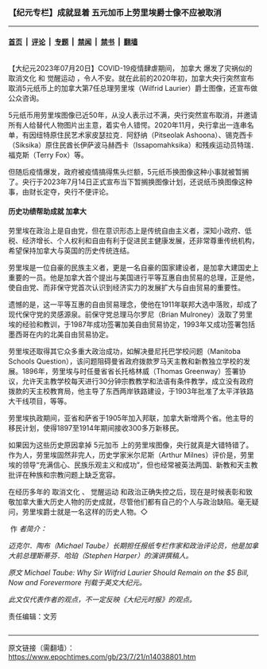### 【纪元专栏】成就显着 五元加币上劳里埃爵士像不应被取消

---

#### [首页](../../../..?n14038801) &nbsp;|&nbsp; [评论](../../../../../epoch-comment?n14038801) &nbsp;|&nbsp; [专题](../../../../../epoch-special?n14038801) &nbsp;|&nbsp; [禁闻](../../../../../epoch-news?n14038801) &nbsp;|&nbsp; [禁书](../../../../../books?n14038801) &nbsp;|&nbsp; [翻墙](https://github.com/gfw-breaker/nogfw/blob/master/README.md?n14038801)


<div class="column" id="artbody" itemprop="articleBody">
 <!-- article content begin -->
 <p>
  【大纪元2023年07月20日】COVID-19疫情肆虐期间，
  <ok href="https://www.epochtimes.com/gb/tag/%E5%8A%A0%E6%8B%BF%E5%A4%A7.html">
   加拿大
  </ok>
  爆发了灾祸似的
  <ok href="https://www.epochtimes.com/gb/tag/%E5%8F%96%E6%B6%88%E6%96%87%E5%8C%96.html">
   取消文化
  </ok>
  和
  <ok href="https://www.epochtimes.com/gb/tag/%E8%A7%89%E9%86%92%E8%BF%90%E5%8A%A8.html">
   觉醒运动
  </ok>
  ，令人不安。就在此前的2020年初，加拿大央行突然宣布取消5元纸币上的加拿大第7任总理劳里埃（Wilfrid Laurier）爵士图像，还宣布做公众咨询。
 </p>
 <p>
  5元纸币用劳里埃图像已近50年，从没人表示过不满，央行突然宣布取消，并邀请所有人给替代人物图片出主意，着实令人错愕。2020年11月，央行拿出一连串名单，有因纽特原住民艺术家皮瑟拉克．阿舒纳（Pitseolak Ashoona）、锡克西卡（Siksika）原住民酋长伊萨波马赫西卡（Issapomahksika）和残疾运动员特瑞．福克斯（Terry Fox）等。
 </p>
 <p>
  但随后疫情爆发，政府被疫情搞得焦头烂额，5元纸币换图像这种小事就被暂搁了。央行于2023年7月14日正式宣布当下暂搁换图像计划，还说纸币换图像这种事，由财长定夺，央行不便评论。
 </p>
 <h4>
  历史功绩帮助成就
  <ok href="https://www.epochtimes.com/gb/tag/%E5%8A%A0%E6%8B%BF%E5%A4%A7.html">
   加拿大
  </ok>
 </h4>
 <p>
  劳里埃在政治上是自由党，但在意识形态上是传统自由主义者，深知小政府、低税、经济增长、个人权利和自由有利于促进民主健康发展，还非常尊重传统机构，希望保持加拿大与英国的历史传统连结。
 </p>
 <p>
  劳里埃是一位自豪的民族主义者，更是一名自豪的国家建设者，是加拿大建国史上重要的一员。他是加拿大首个提出与美国进行平等互惠自由贸易的总理，正是他，使自由党、而非保守党首次认识到经济实力的发展扩大与自由贸易的重要性。
 </p>
 <p>
  遗憾的是，这一平等互惠的自由贸易理念，使他在1911年联邦大选中落败，却成了现代保守党的灵感源泉。前保守党总理马尔罗尼（Brian Mulroney）汲取了劳里埃的经验和教训，于1987年成功签署加美自由贸易协定，1993年又成功签署包括墨西哥在内的北美自由贸易协定。
 </p>
 <p>
  劳里埃还取得其它众多重大政治成功，如解决曼尼托巴学校问题（Manitoba Schools Question），该问题阻碍曼省政府拨款罗马天主教和新教独立学校的发展。1896年，劳里埃与时任曼省省长托格林威（Thomas Greenway）签署协议，允许天主教学校每天进行30分钟宗教教学和法语有条件教学，成立没有政府拨款的天主校教育局，他主导了东西两岸铁路建设，于1903年批准了太平洋铁路大干线项目，等等。
 </p>
 <p>
  劳里埃执政期间，亚省和萨省于1905年加入邦联，加拿大新增两个省。他主导的移民计划，使得1897至1914年期间接收300多万新移民。
 </p>
 <p>
  如果因为这些历史原因拿掉
  <ok href="https://www.epochtimes.com/gb/tag/5%E5%85%83%E5%8A%A0%E5%B8%81.html">
   5元加币
  </ok>
  上的劳里埃图像，央行就真是大错特错了。作为人，劳里埃固然非完人，历史学家米尔尼斯（Arthur Milnes）评价是，劳里埃的领导“充满信心、民族乐观主义和成功”，但也经常被英法两国、新教和天主教批评在种族和宗教问题上缺乏宽容。
 </p>
 <p>
  在经历多年的
  <ok href="https://www.epochtimes.com/gb/tag/%E5%8F%96%E6%B6%88%E6%96%87%E5%8C%96.html">
   取消文化
  </ok>
  、
  <ok href="https://www.epochtimes.com/gb/tag/%E8%A7%89%E9%86%92%E8%BF%90%E5%8A%A8.html">
   觉醒运动
  </ok>
  和政治正确失控之后，现在是时候表彰和致敬加拿大重大历史人物的历史成就，尽管他们都有自己的个人与政治缺陷。毫无疑问，劳里埃爵士就是一名这样的历史人物。◇
 </p>
 <p>
  <ok href="https://i.epochtimes.com/assets/uploads/2023/07/id14038813-WEB_MichaelTaube.jpg">
   <img alt="" class="wp-image-14038813 alignleft" src="https://i.epochtimes.com/assets/uploads/2023/07/id14038813-WEB_MichaelTaube.jpg"/>
  </ok>
  作
  <em>
   者简介：
  </em>
 </p>
 <p>
  <em>
   迈克尔．陶布（Michael Taube）长期担任报纸专栏作家和政治评论员，他是加拿大前总理斯蒂芬．哈珀（Stephen Harper）的演讲撰稿人。
  </em>
 </p>
 <p>
  <em>
   原文
   <ok href="https://www.theepochtimes.com/michael-taube-why-sir-wilfrid-laurier-should-remain-on-the-5-bill-now-and-forevermore_5402435.html">
    Michael Taube: Why Sir Wilfrid Laurier Should Remain on the $5 Bill, Now and Forevermore
   </ok>
   刊载于英文大纪元。
  </em>
 </p>
 <p>
  <em>
   此文仅代表作者的观点，不一定反映《大纪元时报》的观点。
  </em>
 </p>
 <p>
  责任编辑：文芳
 </p>
 <!-- article content end -->
</div>


---

原文链接（需翻墙）：https://www.epochtimes.com/gb/23/7/21/n14038801.htm